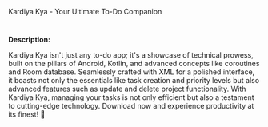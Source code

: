 Kardiya Kya - Your Ultimate To-Do Companion
#


**Description:**


Kardiya Kya isn't just any to-do app; it's a showcase of technical prowess, built on the pillars of Android, Kotlin, and advanced concepts like coroutines and Room database. Seamlessly crafted with XML for a polished interface, it boasts not only the essentials like task creation and priority levels but also advanced features such as update and delete project functionality. With Kardiya Kya, managing your tasks is not only efficient but also a testament to cutting-edge technology. Download now and experience productivity at its finest! 🚀
